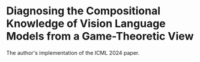 # Diagnosing the Compositional Knowledge of Vision Language Models from a Game-Theoretic View
The author's implementation of the ICML 2024 paper.
